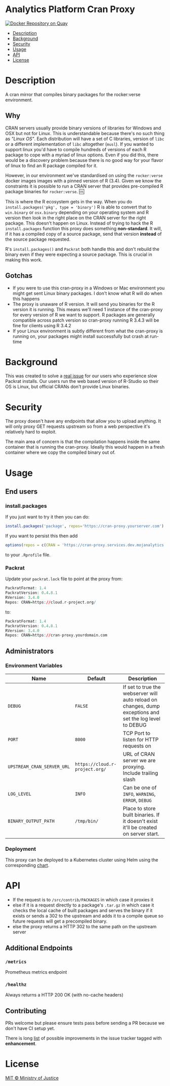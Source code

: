 # Analytics Platform Cran Proxy

[![Docker Repository on Quay](https://quay.io/repository/mojanalytics/cran-proxy/status "Docker Repository on Quay")](https://quay.io/repository/mojanalytics/cran-proxy)

- [Description](#description)
- [Background](#background)
- [Security](#security)
- [Usage](#usage)
- [API](#api)
- [License](#license)

# Description

A cran mirror that compiles binary packages for the rocker:verse environment.

## Why

CRAN servers usually provide binary versions of libraries for Windows and OSX
but not for Linux. This is understandable because there's no such thing as
*"Linux OS"*. Each distribution will have a set of C libraries, version of
`libc` or a different implementation of `libc` altogether (`musl`). If you
wanted to support linux you'd have to compile hundreds of versions of each
R package to cope with a myriad of linux options. Even if you did this,
there would be a discovery problem because there is no good way for your
flavor of linux to find an R package compiled for it.

However, in our environment we've standardised on using the `rocker:verse`
docker images images with a pinned version of R (3.4). Given we know the
constraints it is possible to run a CRAN server that provides pre-compiled
R package binaries for `rocker:verse`. 🆒

This is where the R ecosystem gets in the way. When you do
`install.packages('pkg', type = 'binary')` R is able to convert that to
`win.binary` or `osx.binary` depending on your operating system and R version
then look in the right place on the CRAN server for the right package. This
doesn't happen on Linux. Instead of trying to hack the R `install.packages`
function this proxy does something **non-standard**. It will, if it has a
compiled copy of a source package, send that version **instead** of the source
package requested.

R's `install.packages()` and `Packrat` both handle this and don't rebuild the
binary even if they were expecting a source package. This is crucial in making
this work.

## Gotchas

-   If you were to use this cran-proxy in a Windows or Mac environment you might
    get sent Linux binary packages. I don't know what R will do when this
    happens
-   The proxy is unaware of R version. It will send you binaries for the R
    version it is running. This means we'll need 1 instance of the cran-proxy
    for every version of R we want to support. R packages are generally
    compatible across patch version so cran-proxy running R 3.4.3 will be fine
    for clients using R 3.4.2
-   If your Linux environment is subtly different from what the cran-proxy is
    running on, your packages might install successfully but crash at run-time

# Background

This was created to solve a [real
issue](https://github.com/ministryofjustice/analytics-platform/issues/3) for our
users who experience slow Packrat installs. Our users run the web based version
of R-Studio so their OS is Linux, but official CRANs don't provide Linux
binaries.

# Security

The proxy doesn't have any endpoints that allow you to upload anything. It will
only proxy GET requests upstream so from a web perspective it's relatively hard
to exploit. 

The main area of concern is that the compilation happens inside the
same container that is running the cran-proxy. 
Ideally this would happen in a
fresh container where we copy the compiled binary out of.

# Usage

## End users

### install.packages

If you just want to try it then you can do:

```R
install.packages('package', repos='https://cran-proxy.yourserver.com')
```

If you want to persist this then add

```R
options(repos = c(CRAN = 'https://cran-proxy.services.dev.mojanalytics.xyz'), download.file.method = 'libcurl')
```

to your `.Rprofile` file.

### Packrat

Update your `packrat.lock` file to point at the proxy from:

```R
PackratFormat: 1.4
PackratVersion: 0.4.8.1
RVersion: 3.4.0
Repos: CRAN=https://cloud.r-project.org/
```

to:

```R
PackratFormat: 1.4
PackratVersion: 0.4.8.1
RVersion: 3.4.0
Repos: CRAN=https://cran-proxy.yourdomain.com
```

## Administrators

### Environment Variables

| Name | Default | Description |
|------------------------- |------------------------------ |-------------------------------------------------------------------------------------------------------- |
| `DEBUG` | `FALSE` | If set to true the webserver will auto reload on changes, dump exceptions and set the log level to DEBUG |
| `PORT` | `8000` | TCP Port to listen for HTTP requests on |
| `UPSTREAM_CRAN_SERVER_URL` | `https://cloud.r-project.org/` | URL of CRAN server we are proxying. <span class="underline">Include trailing slash</span> |
| `LOG_LEVEL` | `INFO` | Can be one of `INFO`, `WARNING`, `ERROR`, `DEBUG` |
| `BINARY_OUTPUT_PATH` | `/tmp/bin/` | Place to store built binaries. If it doesn't exist it'll be created on server start. |

### Deployment

This proxy can be deployed to a Kubernetes cluster using Helm using the
corresponding
[chart](https://github.com/ministryofjustice/analytics-platform-helm-charts/tree/master/charts/cran-proxy).

# API

-   If the request is to `/src/contrib/PACKAGES` in which case it proxies it
-   else if it is a request directly to a package's `.tar.gz` in which case it
    checks the local cache of built packages and serves the binary if it exists or
    sends a 302 to the upstream and adds it to a compile queue so future requests
    will get a precompiled binary.
-   else the proxy returns a HTTP 302 to the same path on the upstream server 

## Additional Endpoints

### `/metrics`

Prometheus metrics endpoint

### `/healthz`

Always returns a HTTP 200 OK (with no-cache headers)

## Contributing

PRs welcome but please ensure tests pass before sending a PR because we don't
have CI setup yet.

There is long [list](../issues?q=label%253Aenhancement) of possible improvements
in the issue tracker tagged with **enhancement**.

# License

[MIT © Ministry of Justice](../LICENSE)
